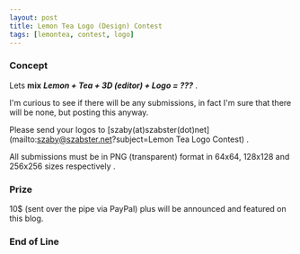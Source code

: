 ```yaml
--- 
layout: post
title: Lemon Tea Logo (Design) Contest
tags: [lemontea, contest, logo] 
---
```


### Concept

Lets **mix** ***Lemon + Tea + 3D (editor) + Logo = ???*** .

I'm curious to see if there will be any submissions, in fact I'm sure that there will be none, but posting this anyway.

Please send your logos to [szaby(at)szabster(dot)net](mailto:szaby@szabster.net?subject=Lemon Tea Logo Contest) .

All submissions must be in PNG (transparent) format in 64x64, 128x128 and 256x256 sizes respectively .

### Prize

10$ (sent over the pipe via PayPal) plus will be announced and featured on this blog.

### End of Line

